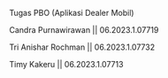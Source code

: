 Tugas PBO (Aplikasi Dealer Mobil)

Candra Purnawirawan || 06.2023.1.07719

Tri Anishar Rochman || 06.2023.1.07732

Timy Kakeru         || 06.2023.1.07713

